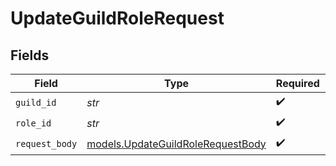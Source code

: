 # UpdateGuildRoleRequest


## Fields

| Field                                                                        | Type                                                                         | Required                                                                     | Description                                                                  |
| ---------------------------------------------------------------------------- | ---------------------------------------------------------------------------- | ---------------------------------------------------------------------------- | ---------------------------------------------------------------------------- |
| `guild_id`                                                                   | *str*                                                                        | :heavy_check_mark:                                                           | N/A                                                                          |
| `role_id`                                                                    | *str*                                                                        | :heavy_check_mark:                                                           | N/A                                                                          |
| `request_body`                                                               | [models.UpdateGuildRoleRequestBody](../models/updateguildrolerequestbody.md) | :heavy_check_mark:                                                           | N/A                                                                          |